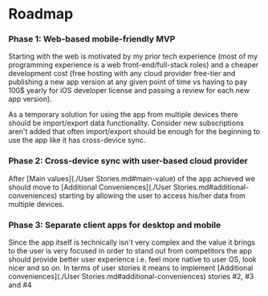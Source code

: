 # Roadmap

### Phase 1: Web-based mobile-friendly MVP

Starting with the web is motivated by my prior tech experience (most of my programming experience is a web front-end/full-stack roles) and a cheaper development cost (free hosting with any cloud provider free-tier and publishing a new app version at any given point of time vs having to pay 100$ yearly for iOS developer license and passing a review for each new app version).

As a temporary solution for using the app from multiple devices there should be import/export data functionality. Consider new subscriptions aren't added that often import/export should be enough for the beginning to use the app like it has cross-device sync.

### Phase 2: Cross-device sync with user-based cloud provider

After [Main values](./User Stories.md#main-value) of the app achieved we should move to [Additional Conveniences](./User Stories.md#additional-conveniences) starting by allowing the user to access his/her data from multiple devices.

### Phase 3: Separate client apps for desktop and mobile

Since the app itself is technically isn't very complex and the value it brings to the user is very focused in order to stand out from competitors the app should provide better user experience i.e. feel more native to user OS, look nicer and so on. In terms of user stories it means to implement [Additional conveniences](./User Stories.md#additional-conveniences) stories #2, #3 and #4

